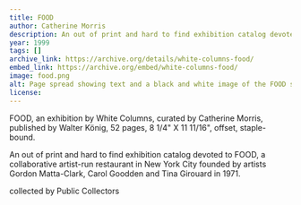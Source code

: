 ```yaml
---
title: FOOD 
author: Catherine Morris
description: An out of print and hard to find exhibition catalog devoted to FOOD, a collaborative artist-run restaurant in New York City
year: 1999
tags: []
archive_link: https://archive.org/details/white-columns-food/
embed_link: https://archive.org/embed/white-columns-food/
image: food.png
alt: Page spread showing text and a black and white image of the FOOD storefront
license: 
---
```


FOOD, an exhibition by White Columns, curated by Catherine Morris, published by Walter König, 52 pages, 8 1/4" X 11 11/16", offset, staple-bound.

An out of print and hard to find exhibition catalog devoted to FOOD, a collaborative artist-run restaurant in New York City founded by artists Gordon Matta-Clark, Carol Goodden and Tina Girouard in 1971.
 
collected by Public Collectors
